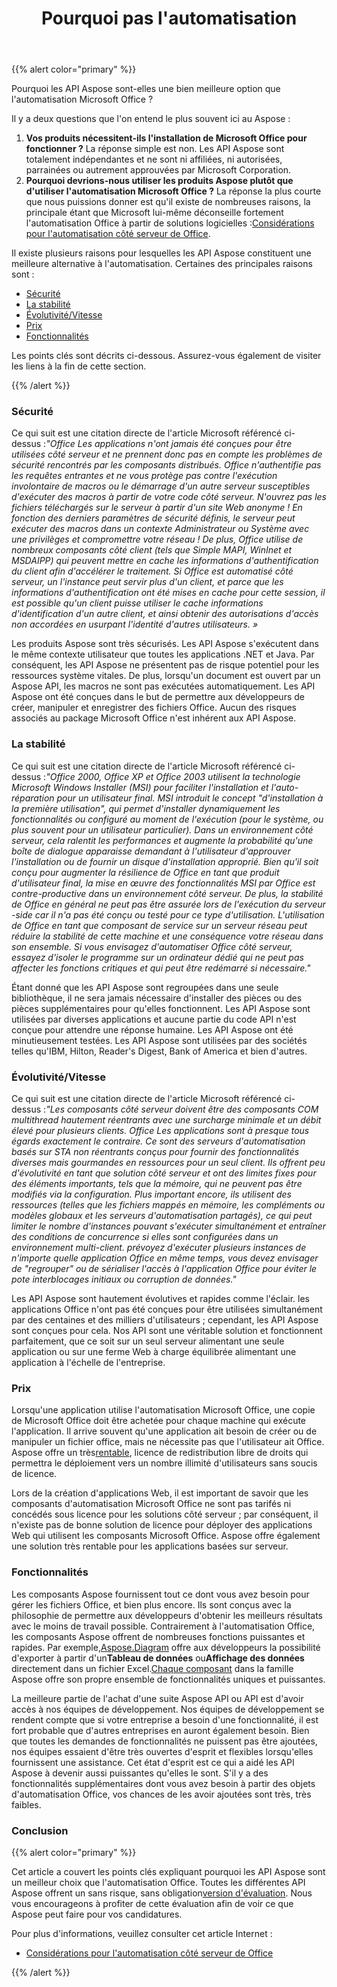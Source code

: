 ﻿---
title: Pourquoi pas l'automatisation
type: docs
weight: 70
url: /fr/java/why-not-automation/
---
{{% alert color="primary" %}} 

Pourquoi les API Aspose sont-elles une bien meilleure option que l'automatisation Microsoft Office ?

Il y a deux questions que l'on entend le plus souvent ici au Aspose :

1. **Vos produits nécessitent-ils l'installation de Microsoft Office pour fonctionner ?** 
 La réponse simple est non. Les API Aspose sont totalement indépendantes et ne sont ni affiliées, ni autorisées, parrainées ou autrement approuvées par Microsoft Corporation.
1. **Pourquoi devrions-nous utiliser les produits Aspose plutôt que d'utiliser l'automatisation Microsoft Office ?** 
 La réponse la plus courte que nous puissions donner est qu'il existe de nombreuses raisons, la principale étant que Microsoft lui-même déconseille fortement l'automatisation Office à partir de solutions logicielles :[Considérations pour l'automatisation côté serveur de Office](https://support.microsoft.com/en-us/help/257757/considerations-for-server-side-automation-of-office).

Il existe plusieurs raisons pour lesquelles les API Aspose constituent une meilleure alternative à l'automatisation. Certaines des principales raisons sont :

- [Sécurité](/diagram/fr/java/why-not-automation/)
- [La stabilité](/diagram/fr/java/why-not-automation/)
- [Évolutivité/Vitesse](/diagram/fr/java/why-not-automation/)
- [Prix](/diagram/fr/java/why-not-automation/)
- [Fonctionnalités](/diagram/fr/java/why-not-automation/)

Les points clés sont décrits ci-dessous. Assurez-vous également de visiter les liens à la fin de cette section.

{{% /alert %}} 
### **Sécurité**
 Ce qui suit est une citation directe de l'article Microsoft référencé ci-dessus :*"Office Les applications n'ont jamais été conçues pour être utilisées côté serveur et ne prennent donc pas en compte les problèmes de sécurité rencontrés par les composants distribués. Office n'authentifie pas les requêtes entrantes et ne vous protège pas contre l'exécution involontaire de macros ou le démarrage d'un autre serveur susceptibles d'exécuter des macros à partir de votre code côté serveur. N'ouvrez pas les fichiers téléchargés sur le serveur à partir d'un site Web anonyme ! En fonction des derniers paramètres de sécurité définis, le serveur peut exécuter des macros dans un contexte Administrateur ou Système avec une privilèges et compromettre votre réseau ! De plus, Office utilise de nombreux composants côté client (tels que Simple MAPI, WinInet et MSDAIPP) qui peuvent mettre en cache les informations d'authentification du client afin d'accélérer le traitement. Si Office est automatisé côté serveur, un l'instance peut servir plus d'un client, et parce que les informations d'authentification ont été mises en cache pour cette session, il est possible qu'un client puisse utiliser le cache informations d'identification d'un autre client, et ainsi obtenir des autorisations d'accès non accordées en usurpant l'identité d'autres utilisateurs. »*

Les produits Aspose sont très sécurisés. Les API Aspose s'exécutent dans le même contexte utilisateur que toutes les applications .NET et Java. Par conséquent, les API Aspose ne présentent pas de risque potentiel pour les ressources système vitales. De plus, lorsqu'un document est ouvert par un Aspose API, les macros ne sont pas exécutées automatiquement. Les API Aspose ont été conçues dans le but de permettre aux développeurs de créer, manipuler et enregistrer des fichiers Office. Aucun des risques associés au package Microsoft Office n'est inhérent aux API Aspose.
### **La stabilité**
 Ce qui suit est une citation directe de l'article Microsoft référencé ci-dessus :*"Office 2000, Office XP et Office 2003 utilisent la technologie Microsoft Windows Installer (MSI) pour faciliter l'installation et l'auto-réparation pour un utilisateur final. MSI introduit le concept "d'installation à la première utilisation", qui permet d'installer dynamiquement les fonctionnalités ou configuré au moment de l'exécution (pour le système, ou plus souvent pour un utilisateur particulier). Dans un environnement côté serveur, cela ralentit les performances et augmente la probabilité qu'une boîte de dialogue apparaisse demandant à l'utilisateur d'approuver l'installation ou de fournir un disque d'installation approprié. Bien qu'il soit conçu pour augmenter la résilience de Office en tant que produit d'utilisateur final, la mise en œuvre des fonctionnalités MSI par Office est contre-productive dans un environnement côté serveur. De plus, la stabilité de Office en général ne peut pas être assurée lors de l'exécution du serveur -side car il n'a pas été conçu ou testé pour ce type d'utilisation. L'utilisation de Office en tant que composant de service sur un serveur réseau peut réduire la stabilité de cette machine et une conséquence votre réseau dans son ensemble. Si vous envisagez d'automatiser Office côté serveur, essayez d'isoler le programme sur un ordinateur dédié qui ne peut pas affecter les fonctions critiques et qui peut être redémarré si nécessaire."*

Étant donné que les API Aspose sont regroupées dans une seule bibliothèque, il ne sera jamais nécessaire d'installer des pièces ou des pièces supplémentaires pour qu'elles fonctionnent. Les API Aspose sont utilisées par diverses applications et aucune partie du code API n'est conçue pour attendre une réponse humaine. Les API Aspose ont été minutieusement testées. Les API Aspose sont utilisées par des sociétés telles qu'IBM, Hilton, Reader's Digest, Bank of America et bien d'autres.
### **Évolutivité/Vitesse**
 Ce qui suit est une citation directe de l'article Microsoft référencé ci-dessus :*"Les composants côté serveur doivent être des composants COM multithread hautement réentrants avec une surcharge minimale et un débit élevé pour plusieurs clients. Office Les applications sont à presque tous égards exactement le contraire. Ce sont des serveurs d'automatisation basés sur STA non réentrants conçus pour fournir des fonctionnalités diverses mais gourmandes en ressources pour un seul client. Ils offrent peu d'évolutivité en tant que solution côté serveur et ont des limites fixes pour des éléments importants, tels que la mémoire, qui ne peuvent pas être modifiés via la configuration. Plus important encore, ils utilisent des ressources (telles que les fichiers mappés en mémoire, les compléments ou modèles globaux et les serveurs d'automatisation partagés), ce qui peut limiter le nombre d'instances pouvant s'exécuter simultanément et entraîner des conditions de concurrence si elles sont configurées dans un environnement multi-client. prévoyez d'exécuter plusieurs instances de n'importe quelle application Office en même temps, vous devez envisager de "regrouper" ou de sérialiser l'accès à l'application Office pour éviter le pote interblocages initiaux ou corruption de données."*

Les API Aspose sont hautement évolutives et rapides comme l'éclair. les applications Office n'ont pas été conçues pour être utilisées simultanément par des centaines et des milliers d'utilisateurs ; cependant, les API Aspose sont conçues pour cela. Nos API sont une véritable solution et fonctionnent parfaitement, que ce soit sur un seul serveur alimentant une seule application ou sur une ferme Web à charge équilibrée alimentant une application à l'échelle de l'entreprise.
### **Prix**
 Lorsqu'une application utilise l'automatisation Microsoft Office, une copie de Microsoft Office doit être achetée pour chaque machine qui exécute l'application. Il arrive souvent qu'une application ait besoin de créer ou de manipuler un fichier office, mais ne nécessite pas que l'utilisateur ait Office. Aspose offre un très[rentable](https://purchase.aspose.com/), licence de redistribution libre de droits qui permettra le déploiement vers un nombre illimité d'utilisateurs sans soucis de licence.

Lors de la création d'applications Web, il est important de savoir que les composants d'automatisation Microsoft Office ne sont pas tarifés ni concédés sous licence pour les solutions côté serveur ; par conséquent, il n'existe pas de bonne solution de licence pour déployer des applications Web qui utilisent les composants Microsoft Office. Aspose offre également une solution très rentable pour les applications basées sur serveur.
### **Fonctionnalités**
 Les composants Aspose fournissent tout ce dont vous avez besoin pour gérer les fichiers Office, et bien plus encore. Ils sont conçus avec la philosophie de permettre aux développeurs d'obtenir les meilleurs résultats avec le moins de travail possible. Contrairement à l'automatisation Office, les composants Aspose offrent de nombreuses fonctions puissantes et rapides. Par exemple,[Aspose.Diagram](https://repository.aspose.com/webapp/#/artifacts/browse/tree/General/repo/com/aspose/aspose-diagram) offre aux développeurs la possibilité d'exporter à partir d'un**Tableau de données** ou**Affichage des données** directement dans un fichier Excel.[Chaque composant](https://products.aspose.com/total) dans la famille Aspose offre son propre ensemble de fonctionnalités uniques et puissantes.

La meilleure partie de l'achat d'une suite Aspose API ou API est d'avoir accès à nos équipes de développement. Nos équipes de développement se rendent compte que si votre entreprise a besoin d'une fonctionnalité, il est fort probable que d'autres entreprises en auront également besoin. Bien que toutes les demandes de fonctionnalités ne puissent pas être ajoutées, nos équipes essaient d'être très ouvertes d'esprit et flexibles lorsqu'elles fournissent une assistance. Cet état d'esprit est ce qui a aidé les API Aspose à devenir aussi puissantes qu'elles le sont. S'il y a des fonctionnalités supplémentaires dont vous avez besoin à partir des objets d'automatisation Office, vos chances de les avoir ajoutées sont très, très faibles.
### **Conclusion**
{{% alert color="primary" %}} 

 Cet article a couvert les points clés expliquant pourquoi les API Aspose sont un meilleur choix que l'automatisation Office. Toutes les différentes API Aspose offrent un sans risque, sans obligation[version d'évaluation](https://repository.aspose.com/webapp/#/artifacts/browse/tree/General/repo/com/aspose/aspose-diagram). Nous vous encourageons à profiter de cette évaluation afin de voir ce que Aspose peut faire pour vos candidatures.

Pour plus d'informations, veuillez consulter cet article Internet :

- [Considérations pour l'automatisation côté serveur de Office](https://support.microsoft.com/en-us/help/257757/considerations-for-server-side-automation-of-office)

{{% /alert %}}
